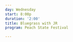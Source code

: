 ```yaml
---
day: Wednesday
start: 8:00p
duration: '2:00'
title: Bluegrass with JR
program: Peach State Festival

---
```

